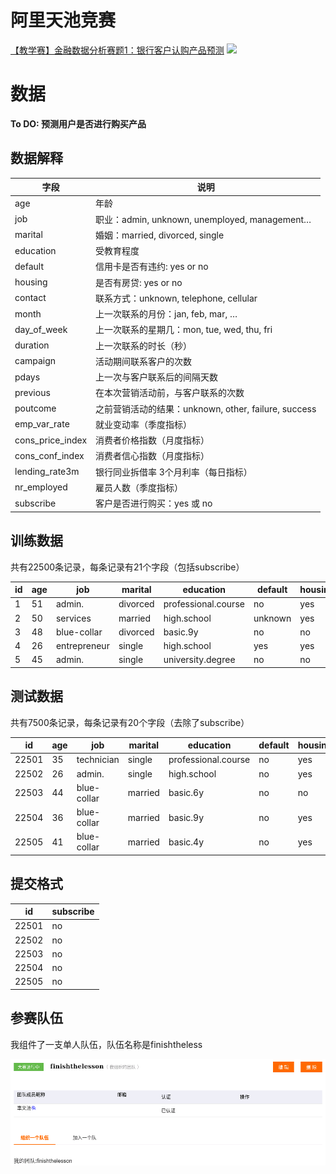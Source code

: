 # 阿里天池竞赛
[【教学赛】金融数据分析赛题1：银行客户认购产品预测](https://tianchi.aliyun.com/competition/entrance/531993/introduction?spm=5176.12281925.0.0.46e67137PjhlEt)
![](https://img.alicdn.com/imgextra/i3/O1CN01fBX9JF1XbwO78w3zP_!!6000000002943-2-tps-1440-438.png)

# 数据

**To DO: 预测用户是否进行购买产品**

## 数据解释

| 字段             | 说明                                                 |
| ---------------- | ---------------------------------------------------- |
| age              | 年龄                                                 |
| job              | 职业：admin, unknown, unemployed, management…        |
| marital          | 婚姻：married, divorced, single                      |
| education        | 受教育程度                                           |
| default          | 信用卡是否有违约: yes or no                          |
| housing          | 是否有房贷: yes or no                                |
| contact          | 联系方式：unknown, telephone, cellular               |
| month            | 上一次联系的月份：jan, feb, mar, …                   |
| day_of_week      | 上一次联系的星期几：mon, tue, wed, thu, fri          |
| duration         | 上一次联系的时长（秒）                               |
| campaign         | 活动期间联系客户的次数                               |
| pdays            | 上一次与客户联系后的间隔天数                         |
| previous         | 在本次营销活动前，与客户联系的次数                   |
| poutcome         | 之前营销活动的结果：unknown, other, failure, success |
| emp_var_rate     | 就业变动率（季度指标）                               |
| cons_price_index | 消费者价格指数（月度指标）                           |
| cons_conf_index  | 消费者信心指数（月度指标）                           |
| lending_rate3m   | 银行同业拆借率 3个月利率（每日指标）                 |
| nr_employed      | 雇员人数（季度指标）                                 |
| subscribe        | 客户是否进行购买：yes 或 no                          |

## 训练数据

共有22500条记录，每条记录有21个字段（包括subscribe）

| id   | age  | job          | marital  | education           | default | housing | loan | contact  | month | day_of_week | duration | campaign | pdays | previous | poutcome    | emp_var_rate | cons_price_index | cons_conf_index | lending_rate3m | nr_employed | subscribe |
| ---- | ---- | ------------ | -------- | ------------------- | ------- | ------- | ---- | -------- | ----- | ----------- | -------- | -------- | ----- | -------- | ----------- | ------------ | ---------------- | --------------- | -------------- | ----------- | --------- |
| 1    | 51   | admin.       | divorced | professional.course | no      | yes     | yes  | cellular | aug   | mon         | 4621     | 1        | 112   | 2        | failure     | 1.4          | 90.81            | -35.53          | 0.69           | 5219.74     | no        |
| 2    | 50   | services     | married  | high.school         | unknown | yes     | no   | cellular | may   | mon         | 4715     | 1        | 412   | 2        | nonexistent | -1.8         | 96.33            | -40.58          | 4.05           | 4974.79     | yes       |
| 3    | 48   | blue-collar  | divorced | basic.9y            | no      | no      | no   | cellular | apr   | wed         | 171      | 0        | 1027  | 1        | failure     | -1.8         | 96.33            | -44.74          | 1.5            | 5022.61     | no        |
| 4    | 26   | entrepreneur | single   | high.school         | yes     | yes     | yes  | cellular | aug   | fri         | 359      | 26       | 998   | 0        | nonexistent | 1.4          | 97.08            | -35.55          | 5.11           | 5222.87     | yes       |
| 5    | 45   | admin.       | single   | university.degree   | no      | no      | no   | cellular | nov   | tue         | 3178     | 1        | 240   | 4        | success     | -3.4         | 89.82            | -33.83          | 1.17           | 4884.7      | no        |

## 测试数据

共有7500条记录，每条记录有20个字段（去除了subscribe）

| id    | age  | job         | marital | education           | default | housing | loan | contact   | month | day_of_week | duration | campaign | pdays | previous | poutcome    | emp_var_rate | cons_price_index | cons_conf_index | lending_rate3m | nr_employed |
| ----- | ---- | ----------- | ------- | ------------------- | ------- | ------- | ---- | --------- | ----- | ----------- | -------- | -------- | ----- | -------- | ----------- | ------------ | ---------------- | --------------- | -------------- | ----------- |
| 22501 | 35   | technician  | single  | professional.course | no      | yes     | yes  | cellular  | aug   | mon         | 3295     | 1        | 476   | 0        | success     | 1.4          | 95.37            | -33.04          | 3.63           | 5204.54     |
| 22502 | 26   | admin.      | single  | high.school         | no      | yes     | no   | cellular  | may   | thu         | 2872     | 1        | 166   | 2        | success     | -1.8         | 91.75            | -44.42          | 3.16           | 4924.78     |
| 22503 | 44   | blue-collar | married | basic.6y            | no      | no      | no   | telephone | may   | mon         | 268      | 3        | 968   | 0        | nonexistent | 1.1          | 89.67            | -36.9           | 5.04           | 4947.02     |
| 22504 | 36   | blue-collar | married | basic.9y            | no      | yes     | no   | telephone | nov   | thu         | 30       | 1        | 432   | 5        | success     | -0.1         | 89.87            | -41.66          | 3.27           | 5203.33     |
| 22505 | 41   | blue-collar | married | basic.4y            | no      | yes     | no   | telephone | may   | thu         | 1670     | 1        | 944   | 3        | success     | 1.1          | 97.64            | -36.32          | 3.95           | 4992.02     |

## 提交格式

| id    | subscribe |
| ----- | --------- |
| 22501 | no        |
| 22502 | no        |
| 22503 | no        |
| 22504 | no        |
| 22505 | no        |

## 参赛队伍

我组件了一支单人队伍，队伍名称是finishtheless

![image-20221214153011503](statics/image-20221214153011503.png)
